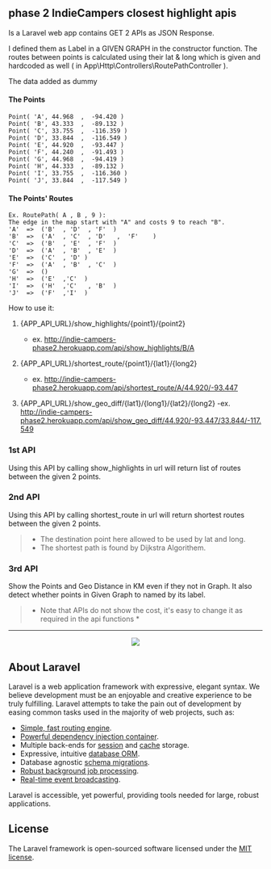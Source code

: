 
 
## phase 2 IndieCampers closest highlight apis
 
Is a Laravel web app contains GET 2 APIs as JSON Response.

I defined them as Label in a GIVEN GRAPH in the constructor function.
The routes between points is calculated using their lat & long which is given and hardcoded as well ( in App\Http\Controllers\RoutePathController ). 

The data added as dummy 

#### The Points  
	Point( 'A', 44.968  ,  -94.420 )
	Point( 'B', 43.333  ,  -89.132 )
	Point( 'C', 33.755  ,  -116.359 )
	Point( 'D', 33.844  ,  -116.549 )
	Point( 'E', 44.920  ,  -93.447 )
	Point( 'F', 44.240  ,  -91.493 )
	Point( 'G', 44.968  ,  -94.419 )
	Point( 'H', 44.333  ,  -89.132 )
	Point( 'I', 33.755  ,  -116.360 )
	Point( 'J', 33.844  ,  -117.549 )
#### The Points' Routes 
	Ex. RoutePath( A , B , 9 ): 
	The edge in the map start with "A" and costs 9 to reach "B".
	'A'  =>  ('B'  , 'D'  , 'F'  )
	'B'  =>  ('A'  , 'C'  , 'D'   ,  'F'    )
	'C'  =>  ('B'  , 'E'  , 'F'  )
	'D'  =>  ('A'  , 'B'  , 'E'  )
	'E'  =>  ('C'  , 'D' )
	'F'  =>  ('A'  , 'B'  , 'C'  )
	'G'  =>  ()   
	'H'  =>  ('E'  ,'C'  )
	'I'  =>  ('H'  ,'C'   , 'B'  )
	'J'  =>  ('F'  ,'I'  )


How to use it:
1. {APP_API_URL}/show_highlights/{point1}/{point2}
	- ex. http://indie-campers-phase2.herokuapp.com/api/show_highlights/B/A
2. {APP_API_URL}/shortest_route/{point1}/{lat1}/{long2}
	- ex. http://indie-campers-phase2.herokuapp.com/api/shortest_route/A/44.920/-93.447
	
3. {APP_API_URL}/show_geo_diff/{lat1}/{long1}/{lat2}/{long2}
	-ex. http://indie-campers-phase2.herokuapp.com/api/show_geo_diff/44.920/-93.447/33.844/-117.549

	

### 1st API 
Using this API by calling show_highlights in url will return list of routes between the given 2 points.


### 2nd API
Using this API by calling shortest_route in url will return shortest routes
between the given 2 points.
> - The destination point here allowed to be used by lat and long.
> - The shortest path is found by Dijkstra Algorithem.

### 3rd API 
Show the Points and Geo Distance in KM even if they not in Graph.
It also detect whether points in Given Graph to named by its label.

> - Note that APIs do not show the cost, it's easy to change it as required in the api functions  * 


___ 


<p align="center"><img src="https://laravel.com/assets/img/components/logo-laravel.svg"></p>

## About Laravel

Laravel is a web application framework with expressive, elegant syntax. We believe development must be an enjoyable and creative experience to be truly fulfilling. Laravel attempts to take the pain out of development by easing common tasks used in the majority of web projects, such as:

- [Simple, fast routing engine](https://laravel.com/docs/routing).
- [Powerful dependency injection container](https://laravel.com/docs/container).
- Multiple back-ends for [session](https://laravel.com/docs/session) and [cache](https://laravel.com/docs/cache) storage.
- Expressive, intuitive [database ORM](https://laravel.com/docs/eloquent).
- Database agnostic [schema migrations](https://laravel.com/docs/migrations).
- [Robust background job processing](https://laravel.com/docs/queues).
- [Real-time event broadcasting](https://laravel.com/docs/broadcasting).

Laravel is accessible, yet powerful, providing tools needed for large, robust applications.


## License

The Laravel framework is open-sourced software licensed under the [MIT license](https://opensource.org/licenses/MIT).
